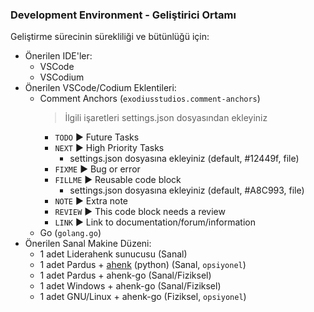 ### Development Environment - Geliştirici Ortamı

Geliştirme sürecinin sürekliliği ve bütünlüğü için:
- Önerilen IDE'ler:
  - VSCode
  - VSCodium
- Önerilen VSCode/Codium Eklentileri:
  - Comment Anchors (`exodiusstudios.comment-anchors`)
    > İlgili işaretleri settings.json dosyasından ekleyiniz
    - `TODO` ▶ Future Tasks
    - `NEXT` ▶ High Priority Tasks
      - settings.json dosyasına ekleyiniz (default, #12449f, file)
    - `FIXME` ▶ Bug or error
    - `FILLME` ▶ Reusable code block
      - settings.json dosyasına ekleyiniz (default, #A8C993, file)
    - `NOTE` ▶ Extra note
    - `REVIEW` ▶ This code block needs a review
    - `LINK` ▶ Link to documentation/forum/information
  - Go (`golang.go`)
- Önerilen Sanal Makine Düzeni:
  - 1 adet Liderahenk sunucusu (Sanal)
  - 1 adet Pardus + [ahenk](https://github.com/pardus-liderahenk/ahenk) (python) (Sanal, `opsiyonel`)
  - 1 adet Pardus + ahenk-go (Sanal/Fiziksel)
  - 1 adet Windows + ahenk-go (Sanal/Fiziksel)
  - 1 adet GNU/Linux + ahenk-go (Fiziksel, `opsiyonel`)